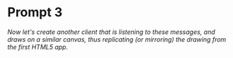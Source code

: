 # Prompt 3

_Now let's create another client that is listening to these messages, and draws on a similar canvas, thus replicating (or mirroring) the drawing from the first HTML5 app._